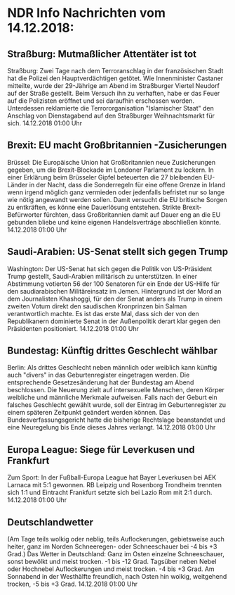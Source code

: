 # NDR Info Nachrichten vom 14.12.2018:


## Straßburg: Mutmaßlicher Attentäter ist tot
Straßburg: Zwei Tage nach dem Terroranschlag in der französischen Stadt hat die Polizei den Hauptverdächtigen getötet. Wie Innenminister Castaner mitteilte, wurde der 29-Jährige am Abend im Straßburger Viertel Neudorf auf der Straße gestellt. Beim Versuch ihn zu verhaften, habe er das Feuer auf die Polizisten eröffnet und sei daraufhin erschossen worden. Unterdessen reklamierte die Terrororganisation "Islamischer Staat" den Anschlag von Dienstagabend auf den Straßburger Weihnachtsmarkt für sich. 14.12.2018 01:00 Uhr 

## Brexit: EU macht Großbritannien -Zusicherungen
Brüssel: Die Europäische Union hat Großbritannien neue Zusicherungen gegeben, um die Brexit-Blockade im Londoner Parlament zu lockern. In einer Erklärung beim Brüsseler Gipfel beteuerten die 27 bleibenden EU-Länder in der Nacht, dass die Sonderregeln für eine offene Grenze in Irland wenn irgend möglich ganz vermieden oder jedenfalls befristet nur so lange wie nötig angewandt werden sollen. Damit versucht die EU britische Sorgen zu entkräften, es könne eine Dauerlösung entstehen. Strikte Brexit-Befürworter fürchten, dass Großbritannien damit auf Dauer eng an die EU gebunden bliebe und keine eigenen Handelsverträge abschließen könnte. 14.12.2018 01:00 Uhr 

## Saudi-Arabien: US-Senat stellt sich gegen Trump
Washington: Der US-Senat hat sich gegen die Politik von US-Präsident Trump gestellt, Saudi-Arabien militärisch zu unterstützen. In einer Abstimmung votierten 56 der 100 Senatoren für ein Ende der US-Hilfe für den saudiarabischen Militäreinsatz im Jemen. Hintergrund ist der Mord an dem Journalisten Khashoggi, für den der Senat anders als Trump in einem zweiten Votum direkt den saudischen Kronprinzen bin Salman verantwortlich machte. Es ist das erste Mal, dass sich der von den Republikanern dominierte Senat in der Außenpolitik derart klar gegen den Präsidenten positioniert. 14.12.2018 01:00 Uhr 

## Bundestag: Künftig drittes Geschlecht wählbar
Berlin: Als drittes Geschlecht neben männlich oder weiblich kann künftig auch "divers" in das Geburtenregister eingetragen werden. Die entsprechende Gesetzesänderung hat der Bundestag am Abend beschlossen. Die Neuerung zielt auf intersexuelle Menschen, deren Körper weibliche und männliche Merkmale aufweisen. Falls nach der Geburt ein falsches Geschlecht gewählt wurde, soll der Eintrag im Geburtenregister zu einem späteren Zeitpunkt geändert werden können. Das Bundesverfassungsgericht hatte die bisherige Rechtslage beanstandet und eine Neuregelung bis Ende dieses Jahres verlangt. 14.12.2018 01:00 Uhr 

## Europa League: Siege für Leverkusen und Frankfurt
Zum Sport: In der Fußball-Europa League hat Bayer Leverkusen bei AEK Larnaca mit 5:1 gewonnen. RB Leipzig und Rosenborg Trondheim trennten sich 1:1 und Eintracht Frankfurt setzte sich bei Lazio Rom mit 2:1 durch. 14.12.2018 01:00 Uhr 

## Deutschlandwetter
(Am Tage teils wolkig oder neblig, teils Auflockerungen, gebietsweise auch heiter, ganz im Norden Schneeregen- oder Schneeschauer bei -4 bis +3 Grad.) Das Wetter in Deutschland: Ganz im Osten einzelne Schneeschauer, sonst bewölkt und meist trocken. -1 bis -12 Grad. Tagsüber neben Nebel oder Hochnebel Auflockerungen und meist trocken. -4 bis +3 Grad. Am Sonnabend in der Westhälfte freundlich, nach Osten hin wolkig, weitgehend trocken, -5 bis +3 Grad. 14.12.2018 01:00 Uhr 
